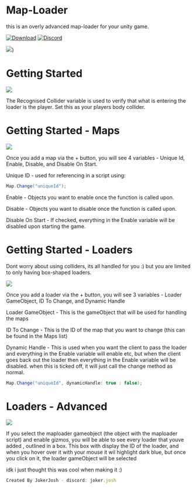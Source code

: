 # Map-Loader
this is an overly advanced map-loader for your unity game.

[![Download](https://img.shields.io/badge/Download-blue.svg)](https://github.com/JokerJosh0/Map-Loader/releases)
[![Discord](https://img.shields.io/badge/Discord-blue.svg)](https://discord.gg/VnjNfXYN4M)

![](https://cdn.discordapp.com/attachments/1132271654333071370/1132272170534445096/DALL_E_2023-07-22_17.34.59-removebg-preview_1.png))


# Getting Started

![](https://cdn.discordapp.com/attachments/1132271654333071370/1132271715544731718/collider.PNG)

The Recognised Collider variable is used to verify that what is entering the loader is the player.
Set this as your players body collider.


# Getting Started - Maps

![]((https://cdn.discordapp.com/attachments/1132271654333071370/1132271716417146971/maps.PNG))

Once you add a map via the + button, you will see 4 variables - Unique Id, Enable, Disable, and Disable On Start. 

Unique ID - used for referencing in a script using:
```cs
Map.Change("uniqueId");
```
Enable - Objects you want to enable once the function is called upon.

Disable - Objects you want to disable once the function is called upon.

Disable On Start - If checked, everything in the Enable variable will be disabled upon starting the game.

# Getting Started - Loaders

Dont worry about using colliders, its all handled for you :) but you are limited to only having box-shaped loaders.

![](https://cdn.discordapp.com/attachments/1132271654333071370/1132271716085792838/loaders.PNG)

Once you add a loader via the + button, you will see 3 variables - Loader GameObject, ID To Change, and Dynamic Handle

Loader GameObject - This is the gameObject that will be used for handling the maps

ID To Change - This is the ID of the map that you want to change  (this can be found in the Maps list)

Dynamic Handle - This is used when you want the client to pass the loader and everything in the Enable variable will enable etc, but when the client goes back out the loader then everything in the Enable variable will be disabled. when this is ticked off, it will just call the change method as normal.
```cs
Map.Change("uniqueId", dynamicHandle: true : false);
```

# Loaders - Advanced

![](https://cdn.discordapp.com/attachments/1132271654333071370/1132271715834150912/loader.PNG)


If you select the maploader gameobject (the object with the maploader script) and enable gizmos, you will be able to see every loader that youve added , outlined in a box. This box with display the ID of the loader, and when you hover over it with your mouse it wil highlight dark blue, but once you click on it, the loader gameObject will be selected

idk i just thought this was cool when making it :)



```js
Created By JokerJosh - discord: joker.josh
```

